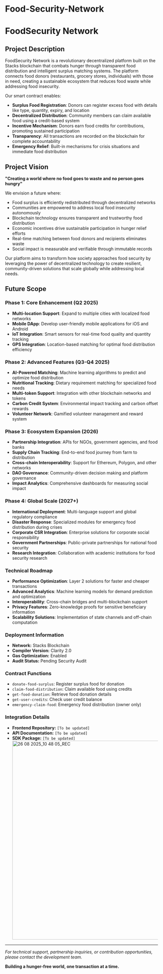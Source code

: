 # Food-Security-Network
# FoodSecurity Network

## Project Description

FoodSecurity Network is a revolutionary decentralized platform built on the Stacks blockchain that combats hunger through transparent food distribution and intelligent surplus matching systems. The platform connects food donors (restaurants, grocery stores, individuals) with those in need, creating a sustainable ecosystem that reduces food waste while addressing food insecurity.

Our smart contract enables:
- **Surplus Food Registration**: Donors can register excess food with details like type, quantity, expiry, and location
- **Decentralized Distribution**: Community members can claim available food using a credit-based system
- **Incentive Mechanism**: Donors earn food credits for contributions, promoting sustained participation
- **Transparency**: All transactions are recorded on the blockchain for complete accountability
- **Emergency Relief**: Built-in mechanisms for crisis situations and immediate food distribution

## Project Vision

**"Creating a world where no food goes to waste and no person goes hungry"**

We envision a future where:
- Food surplus is efficiently redistributed through decentralized networks
- Communities are empowered to address local food insecurity autonomously
- Blockchain technology ensures transparent and trustworthy food distribution
- Economic incentives drive sustainable participation in hunger relief efforts
- Real-time matching between food donors and recipients eliminates waste
- Social impact is measurable and verifiable through immutable records

Our platform aims to transform how society approaches food security by leveraging the power of decentralized technology to create resilient, community-driven solutions that scale globally while addressing local needs.

## Future Scope

### Phase 1: Core Enhancement (Q2 2025)
- **Multi-location Support**: Expand to multiple cities with localized food networks
- **Mobile DApp**: Develop user-friendly mobile applications for iOS and Android
- **IoT Integration**: Smart sensors for real-time food quality and quantity tracking
- **GPS Integration**: Location-based matching for optimal food distribution efficiency

### Phase 2: Advanced Features (Q3-Q4 2025)
- **AI-Powered Matching**: Machine learning algorithms to predict and optimize food distribution
- **Nutritional Tracking**: Dietary requirement matching for specialized food needs
- **Multi-token Support**: Integration with other blockchain networks and tokens
- **Carbon Credit System**: Environmental impact tracking and carbon offset rewards
- **Volunteer Network**: Gamified volunteer management and reward system

### Phase 3: Ecosystem Expansion (2026)
- **Partnership Integration**: APIs for NGOs, government agencies, and food banks
- **Supply Chain Tracking**: End-to-end food journey from farm to distribution
- **Cross-chain Interoperability**: Support for Ethereum, Polygon, and other networks
- **DAO Governance**: Community-driven decision making and platform governance
- **Impact Analytics**: Comprehensive dashboards for measuring social impact

### Phase 4: Global Scale (2027+)
- **International Deployment**: Multi-language support and global regulatory compliance
- **Disaster Response**: Specialized modules for emergency food distribution during crises
- **Corporate CSR Integration**: Enterprise solutions for corporate social responsibility
- **Government Partnerships**: Public-private partnerships for national food security
- **Research Integration**: Collaboration with academic institutions for food security research

### Technical Roadmap
- **Performance Optimization**: Layer 2 solutions for faster and cheaper transactions
- **Advanced Analytics**: Machine learning models for demand prediction and optimization
- **Interoperability**: Cross-chain bridges and multi-blockchain support
- **Privacy Features**: Zero-knowledge proofs for sensitive beneficiary information
- **Scalability Solutions**: Implementation of state channels and off-chain computation
### Deployment Information
- **Network:** Stacks Blockchain
- **Compiler Version:** Clarity 2.0
- **Gas Optimization:** Enabled
- **Audit Status:** Pending Security Audit

### Contract Functions
- `donate-food-surplus`: Register surplus food for donation
- `claim-food-distribution`: Claim available food using credits
- `get-food-donation`: Retrieve food donation details
- `get-user-credits`: Check user credit balance
- `emergency-claim-food`: Emergency food distribution (owner only)

### Integration Details
- **Frontend Repository:** `[To be updated]`
- **API Documentation:** `[To be updated]`
- **SDK Package:** `[To be updated]`
  <img width="1275" height="656" alt="26 08 2025_10 48 05_REC" src="https://github.com/user-attachments/assets/85223a6b-89c8-4252-9fa4-997c206a7192" />


---

*For technical support, partnership inquiries, or contribution opportunities, please contact the development team.*

**Building a hunger-free world, one transaction at a time.**
